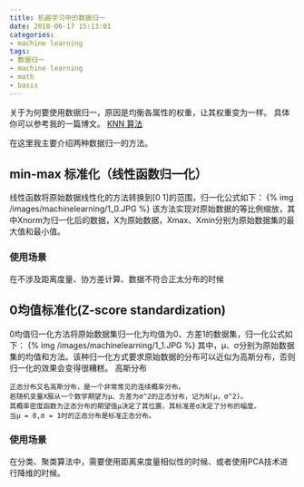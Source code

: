 ```yaml
---
title: 机器学习中的数据归一
date: 2018-06-17 15:13:01
categories:
- machine learning
tags:
- 数据归一
- machine learning
- math
- basis
---
```

关于为何要使用数据归一，原因是均衡各属性的权重，让其权重变为一样。
具体你可以参考我的一篇博文。
[KNN 算法](https://benpaodewoniu.github.io/2018/06/06/machinelearning-algorithm0/)
 <!-- more -->
在这里我主要介绍两种数据归一的方法。
## min-max 标准化（线性函数归一化）
线性函数将原始数据线性化的方法转换到[0 1]的范围，归一化公式如下：
{% img /images/machinelearning/1_0.JPG %}
该方法实现对原始数据的等比例缩放，其中Xnorm为归一化后的数据，X为原始数据，Xmax、Xmin分别为原始数据集的最大值和最小值。
### 使用场景
在不涉及距离度量、协方差计算、数据不符合正太分布的时候
## 0均值标准化(Z-score standardization)
0均值归一化方法将原始数据集归一化为均值为0、方差1的数据集，归一化公式如下：
{% img /images/machinelearning/1_1.JPG %}
其中，μ、σ分别为原始数据集的均值和方法。该种归一化方式要求原始数据的分布可以近似为高斯分布，否则归一化的效果会变得很糟糕。
高斯分布

	正态分布又名高斯分布，是一个非常常见的连续概率分布。
	若随机变量X服从一个数学期望为μ、方差为σ^2的正态分布，记为N(μ，σ^2)。
	其概率密度函数为正态分布的期望值μ决定了其位置，其标准差σ决定了分布的幅度。
	当μ = 0,σ = 1时的正态分布是标准正态分布。
	
### 使用场景
在分类、聚类算法中，需要使用距离来度量相似性的时候、或者使用PCA技术进行降维的时候。

